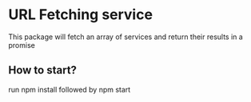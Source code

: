 # URL Fetching service

This package will fetch an array of services and return their results in a promise

## How to start?

run npm install followed by npm start